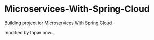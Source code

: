 # Microservices-With-Spring-Cloud
Building project for Microservices With Spring Cloud


modified by tapan now...